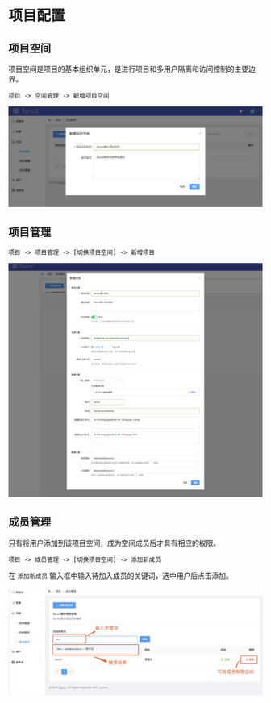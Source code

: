 # 项目配置

## 项目空间

项目空间是项目的基本组织单元，是进行项目和多用户隔离和访问控制的主要边界。

    项目 -> 空间管理 -> 新增项目空间

<img class="app-img-eg" src="assets/img/syncd-space-add.png" />

## 项目管理

    项目 -> 项目管理 -> [切换项目空间] -> 新增项目

<img class="app-img-eg" src="assets/img/syncd-project-add.png" />

## 成员管理

只有将用户添加到该项目空间，成为空间成员后才具有相应的权限。

    项目 -> 成员管理 -> [切换项目空间] -> 添加新成员

在 `添加新成员` 输入框中输入待加入成员的关键词，选中用户后点击添加。

<img class="app-img-eg" src="assets/img/syncd-member-add.png" />